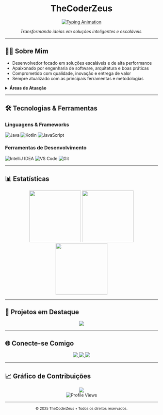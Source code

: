 <div align="center">
  <h1><strong>TheCoderZeus</strong></h1>

  <a href="https://git.io/typing-svg">
    <img src="https://readme-typing-svg.herokuapp.com?lines=Software+Developer;Problem+Solver;Innovation+Enthusiast&center=true&width=500&height=45&color=36BCF7&vCenter=true&pause=1000" alt="Typing Animation" />
  </a>

  <p><em>Transformando ideias em soluções inteligentes e escaláveis.</em></p>
</div>

---

## 👨‍💻 Sobre Mim

- Desenvolvedor focado em soluções escaláveis e de alta performance  
- Apaixonado por engenharia de software, arquitetura e boas práticas  
- Comprometido com qualidade, inovação e entrega de valor  
- Sempre atualizado com as principais ferramentas e metodologias  

<details>
<summary><strong>Áreas de Atuação</strong></summary>

- Backend Development  
- Mobile Development  
- Arquitetura de Software  
- Clean Code & Design Patterns  
</details>

---

## 🛠️ Tecnologias & Ferramentas

### Linguagens & Frameworks
![Java](https://img.shields.io/badge/Java-%23ED8B00?style=for-the-badge&logo=openjdk&logoColor=white)
![Kotlin](https://img.shields.io/badge/Kotlin-%237F52FF?style=for-the-badge&logo=kotlin&logoColor=white)
![JavaScript](https://img.shields.io/badge/JavaScript-%23F7DF1E?style=for-the-badge&logo=javascript&logoColor=black)

### Ferramentas de Desenvolvimento
![IntelliJ IDEA](https://img.shields.io/badge/IntelliJ%20IDEA-%23000000?style=for-the-badge&logo=intellij-idea&logoColor=white)
![VS Code](https://img.shields.io/badge/VS%20Code-%23007ACC?style=for-the-badge&logo=visual-studio-code&logoColor=white)
![Git](https://img.shields.io/badge/Git-%23F05032?style=for-the-badge&logo=git&logoColor=white)

---

## 📊 Estatísticas

<div align="center">
  <img height="170" src="https://github-readme-stats.vercel.app/api?username=TheCoderZeus&show_icons=true&theme=dracula&include_all_commits=true&count_private=true&hide_border=true" />
  <img height="170" src="https://github-readme-stats.vercel.app/api/top-langs/?username=TheCoderZeus&layout=compact&langs_count=7&theme=dracula&hide_border=true" />
  <img height="170" src="https://github-readme-streak-stats.herokuapp.com/?user=TheCoderZeus&theme=dracula&hide_border=true" />
</div>

---

## 🚀 Projetos em Destaque

<div align="center">
  <a href="https://github.com/TheCoderZeus/BloquearItens">
    <img src="https://github-readme-stats.vercel.app/api/pin/?username=TheCoderZeus&repo=BloquearItens&theme=dracula&hide_border=true" />
  </a>
</div>

---

## 🌐 Conecte-se Comigo

<div align="center">
  <a href="mailto:seu-email@exemplo.com">
    <img src="https://img.shields.io/badge/Email-%23D14836?style=for-the-badge&logo=gmail&logoColor=white" />
  </a>
  <a href="https://discord.com/users/1251620136100560907">
    <img src="https://img.shields.io/badge/Discord-%237289DA?style=for-the-badge&logo=discord&logoColor=white" />
  </a>
  <a href="https://github.com/TheCoderZeus">
    <img src="https://img.shields.io/badge/GitHub-%23121011?style=for-the-badge&logo=github&logoColor=white" />
  </a>
</div>

---

## 📈 Gráfico de Contribuições

<div align="center">
  <img src="https://github-profile-summary-cards.vercel.app/api/cards/profile-details?username=TheCoderZeus&theme=dracula" />
  <br/>
  <img src="https://komarev.com/ghpvc/?username=TheCoderZeus&color=blueviolet&style=flat-square" alt="Profile Views" />
</div>

---

<div align="center">
  <sub>© 2025 TheCoderZeus • Todos os direitos reservados.</sub>
</div>
